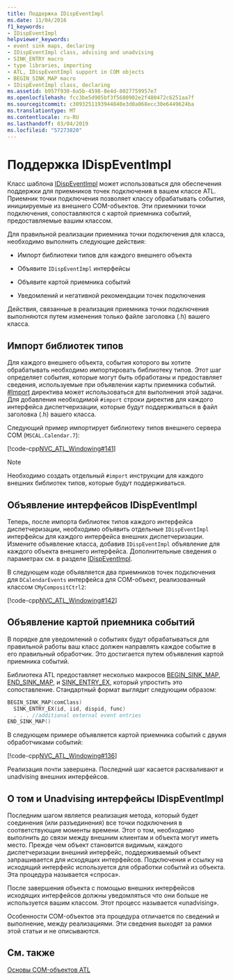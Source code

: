 ```yaml
---
title: Поддержка IDispEventImpl
ms.date: 11/04/2016
f1_keywords:
- IDispEventImpl
helpviewer_keywords:
- event sink maps, declaring
- IDispEventImpl class, advising and unadvising
- SINK_ENTRY macro
- type libraries, importing
- ATL, IDispEventImpl support in COM objects
- BEGIN_SINK_MAP macro
- IDispEventImpl class, declaring
ms.assetid: b957f930-6a5b-4598-8e4d-8027759957e7
ms.openlocfilehash: fcc3be5d905bf3f5680902e2f480472c6251aa7f
ms.sourcegitcommit: c3093251193944840e3d0a068ecc30e6449624ba
ms.translationtype: MT
ms.contentlocale: ru-RU
ms.lasthandoff: 03/04/2019
ms.locfileid: "57273820"
---
```

# <a name="supporting-idispeventimpl"></a>Поддержка IDispEventImpl

Класс шаблона [IDispEventImpl](../atl/reference/idispeventimpl-class.md) может использоваться для обеспечения поддержки для приемников точек подключения в вашем классе ATL. Приемник точки подключения позволяет классу обрабатывать события, инициируемые из внешнего COM-объектов. Эти приемники точки подключения, сопоставляются с картой приемника событий, предоставляемые вашим классом.

Для правильной реализации приемника точки подключения для класса, необходимо выполнить следующие действия:

- Импорт библиотеки типов для каждого внешнего объекта

- Объявите `IDispEventImpl` интерфейсы

- Объявите картой приемника событий

- Уведомлений и негативной рекомендации точек подключения

Действия, связанные в реализация приемника точки подключения выполняются путем изменения только файле заголовка (.h) вашего класса.

## <a name="importing-the-type-libraries"></a>Импорт библиотек типов

Для каждого внешнего объекта, события которого вы хотите обрабатывать необходимо импортировать библиотеку типов. Этот шаг определяет события, которые могут быть обработаны и предоставляет сведения, используемые при объявлении карты приемника событий. [#Import](../preprocessor/hash-import-directive-cpp.md) директива может использоваться для выполнения этой задачи. Для добавления необходимой `#import` строки директив для каждого интерфейса диспетчеризации, которые будут поддерживаться в файл заголовка (.h) вашего класса.

Следующий пример импортирует библиотеку типов внешнего сервера COM (`MSCAL.Calendar.7`):

[!code-cpp[NVC_ATL_Windowing#141](../atl/codesnippet/cpp/supporting-idispeventimpl_1.h)]

> [!NOTE]
>  Необходимо создать отдельный `#import` инструкции для каждого внешних библиотек типов, которые будут поддерживаться.

## <a name="declaring-the-idispeventimpl-interfaces"></a>Объявление интерфейсов IDispEventImpl

Теперь, после импорта библиотек типов каждого интерфейса диспетчеризации, необходимо объявить отдельные `IDispEventImpl` интерфейсы для каждого интерфейса внешних диспетчеризации. Измените объявление класса, добавив `IDispEventImpl` объявление для каждого объекта внешнего интерфейса. Дополнительные сведения о параметрах см. в разделе [IDispEventImpl](../atl/reference/idispeventimpl-class.md).

В следующем коде объявляется два приемников точек подключения для `DCalendarEvents` интерфейса для COM-объект, реализованный классом `CMyCompositCtrl2`:

[!code-cpp[NVC_ATL_Windowing#142](../atl/codesnippet/cpp/supporting-idispeventimpl_2.h)]

## <a name="declaring-an-event-sink-map"></a>Объявление картой приемника событий

В порядке для уведомлений о событиях будут обрабатываться для правильной работы ваш класс должен направлять каждое событие в его правильный обработчик. Это достигается путем объявления картой приемника событий.

Библиотека ATL предоставляет несколько макросов [BEGIN_SINK_MAP](reference/composite-control-macros.md#begin_sink_map), [END_SINK_MAP](reference/composite-control-macros.md#end_sink_map), и [SINK_ENTRY_EX](reference/composite-control-macros.md#sink_entry_ex), который упростить это сопоставление. Стандартный формат выглядит следующим образом:

```cpp
BEGIN_SINK_MAP(comClass)
  SINK_ENTRY_EX(id, iid, dispid, func)
  . . . //additional external event entries
END_SINK_MAP()
```

В следующем примере объявляется картой приемника событий с двумя обработчиками событий:

[!code-cpp[NVC_ATL_Windowing#136](../atl/codesnippet/cpp/supporting-idispeventimpl_3.h)]

Реализация почти завершена. Последний шаг касается расхваливают и unadvising внешних интерфейсов.

## <a name="advising-and-unadvising-the-idispeventimpl-interfaces"></a>О том и Unadvising интерфейсы IDispEventImpl

Последним шагом является реализация метода, который будет соединения (или разъединения) все точки подключения в соответствующие моменты времени. Этот о том, необходимо выполнить до связи между внешним клиентам и объекта могут иметь место. Прежде чем объект становится видимым, каждого диспетчеризации внешний интерфейс, поддерживаемый объект запрашивается для исходящих интерфейсов. Подключения и ссылку на исходящий интерфейс используется для обработки событий из объекта. Эта процедура называется «спроса».

После завершения объекта с помощью внешних интерфейсов исходящих интерфейсов должны уведомляться что они больше не используется вашим классом. Этот процесс называется «unadvising».

Особенности COM-объектов эта процедура отличается по сведений и выполнение, между реализациями. Эти сведения выходят за рамки этой статьи и не описываются.

## <a name="see-also"></a>См. также

[Основы COM-объектов ATL](../atl/fundamentals-of-atl-com-objects.md)
